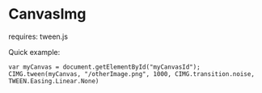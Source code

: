 CanvasImg
=========

requires: tween.js

Quick example:

    var myCanvas = document.getElementById("myCanvasId");
    CIMG.tween(myCanvas, "/otherImage.png", 1000, CIMG.transition.noise, TWEEN.Easing.Linear.None)
